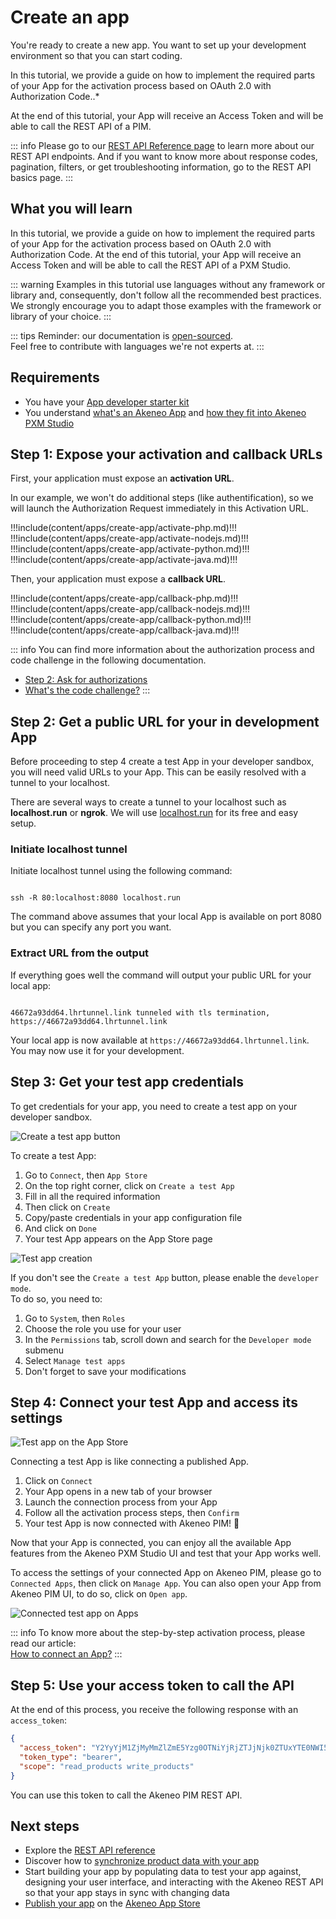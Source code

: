 # Create an app

You're ready to create a new app. You want to set up your development environment so that you can start coding.

In this tutorial, we provide a guide on how to implement the required parts of your App for the activation process based on OAuth 2.0 with Authorization Code..*

At the end of this tutorial, your App will receive an Access Token and will be able to call the REST API of a PIM.

::: info
Please go to our [REST API Reference page](/api-reference-index.html) to learn more about our REST API endpoints. And if you want to know more about response codes, pagination, filters, or get troubleshooting information, go to the REST API basics page.
:::

## What you will learn
In this tutorial, we provide a guide on how to implement the required parts of your App for the activation process based on OAuth 2.0 with Authorization Code.
At the end of this tutorial, your App will receive an Access Token and will be able to call the REST API of a PXM Studio.

::: warning
Examples in this tutorial use languages without any framework or library and, consequently, don't follow all the recommended best practices. 
We strongly encourage you to adapt those examples with the framework or library of your choice.
:::

::: tips
Reminder: our documentation is [open-sourced](https://github.com/akeneo/pim-api-docs).  
Feel free to contribute with languages we're not experts at.
:::

## Requirements
- You have your [App developer starter kit](/apps/overview.html#app-developer-starter-kit)
- You understand [what's an Akeneo App](/apps/apps-getting-started.html#whats-an-akeneo-app) and [how they fit into Akeneo PXM Studio](/apps/apps-getting-started.html#how-apps-fit-into-akeneo-pxm-studio)

## Step 1: Expose your activation and callback URLs

First, your application must expose an **activation URL**.

In our example, we won't do additional steps (like authentification), so we will launch the Authorization Request immediately in this Activation URL.

!!!include(content/apps/create-app/activate-php.md)!!!
!!!include(content/apps/create-app/activate-nodejs.md)!!!
!!!include(content/apps/create-app/activate-python.md)!!!
!!!include(content/apps/create-app/activate-java.md)!!!

Then, your application must expose a **callback URL**.

!!!include(content/apps/create-app/callback-php.md)!!!
!!!include(content/apps/create-app/callback-nodejs.md)!!!
!!!include(content/apps/create-app/callback-python.md)!!!
!!!include(content/apps/create-app/callback-java.md)!!!

::: info
You can find more information about the authorization process and code challenge in the following documentation. 
- [Step 2: Ask for authorizations](/apps/authentication-and-authorization.html#step-2-ask-for-authorizations)
- [What's the code challenge?](/apps/authentication-and-authorization.html#whats-the-code-challenge)
:::

## Step 2: Get a public URL for your in development App

Before proceeding to step 4 create a test App in your developer sandbox, you will need valid URLs to your App. This can be easily resolved with a tunnel to your localhost.

There are several ways to create a tunnel to your localhost such as **localhost.run** or **ngrok**. We will use [localhost.run](https://localhost.run/) for its free and easy setup.

### Initiate localhost tunnel

Initiate localhost tunnel using the following command:

```shell

ssh -R 80:localhost:8080 localhost.run
```

The command above assumes that your local App is available on port 8080 but you can specify any port you want.


### Extract URL from the output

If everything goes well the command will output your public URL for your local app:

```shell

46672a93dd64.lhrtunnel.link tunneled with tls termination, https://46672a93dd64.lhrtunnel.link
```

Your local app is now available at `https://46672a93dd64.lhrtunnel.link`. You may now use it for your development.

## Step 3: Get your test app credentials

To get credentials for your app, you need to create a test app on your developer sandbox.

![Create a test app button](../img/apps/create-a-test-app-button.png)

To create a test App: 
1. Go to `Connect`, then `App Store`
2. On the top right corner, click on `Create a test App` 
3. Fill in all the required information
4. Then click on `Create`
5. Copy/paste credentials in your app configuration file
6. And click on `Done`
7. Your test App appears on the App Store page

![Test app creation](../img/apps/test-app-creation.png)


If you don't see the `Create a test App` button, please enable the `developer mode`.  
To do so, you need to:
1. Go to `System`, then `Roles`
2. Choose the role you use for your user
3. In the `Permissions` tab, scroll down and search for the `Developer mode` submenu
4. Select `Manage test apps`
5. Don't forget to save your modifications


## Step 4: Connect your test App and access its settings

![Test app on the App Store](../img/apps/marketplace-with-test-app.png)

Connecting a test App is like connecting a published App. 

1. Click on `Connect`
2. Your App opens in a new tab of your browser
3. Launch the connection process from your App
4. Follow all the activation process steps, then `Confirm`
5. Your test App is now connected with Akeneo PIM! 🔗

Now that your App is connected, you can enjoy all the available App features from the Akeneo PXM Studio UI and test that your App works well. 

To access the settings of your connected App on Akeneo PIM, please go to `Connected Apps`, then click on `Manage App`. 
You can also open your App from Akeneo PIM UI, to do so, click on `Open app`. 

![Connected test app on Apps](../img/apps/connected-test-app.png)

::: info
To know more about the step-by-step activation process, please read our article:  
[How to connect an App?](https://help.akeneo.com/pim/serenity/articles/how-to-connect-my-pim-with-apps.html#how-to-connect-an-app)
:::

## Step 5: Use your access token to call the API

At the end of this process, you receive the following response with an `access_token`:

```json
{
  "access_token": "Y2YyYjM1ZjMyMmZlZmE5Yzg0OTNiYjRjZTJjNjk0ZTUxYTE0NWI5Zm",
  "token_type": "bearer",
  "scope": "read_products write_products"
}
```

You can use this token to call the Akeneo PIM REST API.

## Next steps

- Explore the [REST API reference](/api-reference-index.html)
- Discover how to [synchronize product data with your app](/getting-started/synchronize-pim-products-6x/welcome.html)
- Start building your app by populating data to test your app against, designing your user interface, and interacting with the Akeneo REST API so that your app stays in sync with changing data
- [Publish your app](/apps/overview.html#publish-your-app) on the [Akeneo App Store](https://apps.akeneo.com/how-submit-extension-akeneo-app-store)
